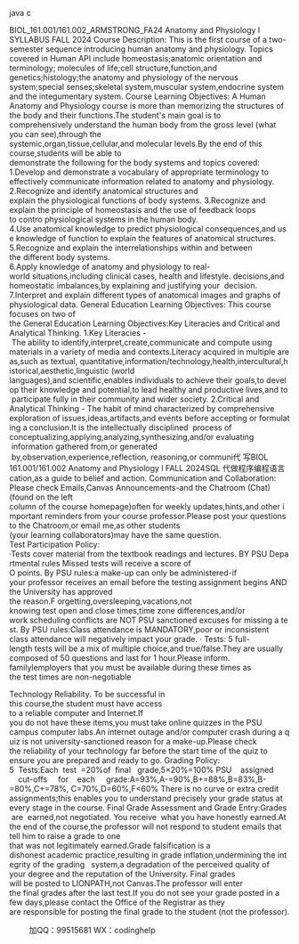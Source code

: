 java c

BIOL_161.001/161.002_ARMSTRONG_FA24
Anatomy and Physiology l
SYLLABUS
FALL 2024
Course Description:
This is the first course of a two-semester sequence introducing human anatomy and physiology.
Topics covered in Human API include homeostasis;anatomic orientation and terminology; molecules of life;cell structure,function,and genetics;histology;the anatomy and physiology of the nervous system;special senses;skeletal system,muscular system,endocrine system and the integumentary system.
Course Learning Objectives:
A Human Anatomy and Physiology course is more than memorizing the structures of the body and their functions.The student's main goal is to comprehensively understand the human body from the gross level (what you can see),through the systemic,organ,tissue,cellular,and molecular levels.By the end of this course,students will be able to demonstrate the following for the body systems and topics covered:
1.Develop and demonstrate a vocabulary of appropriate terminology to effectively communicate information related to anatomy and physiology.
2.Recognize and identify anatomical structures and explain the physiological functions of body systems.
3.Recognize and explain the principle of homeostasis and the use of feedback loops to contro physiological systems in the human body.
4.Use anatomical knowledge to predict physiological consequences,and use knowledge of function to explain the features of anatomical structures.
5.Recognize and explain the interrelationships within and between the different body systems.
6.Apply knowledge of anatomy and physiology to real-world situations,including clinical cases, health and lifestyle. decisions,and homeostatic imbalances,by explaining and justifying your  decision.
7.Interpret and explain different types of anatomical images and graphs of physiological data.
General Education Learning Objectives:
This course focuses on two of the General Education Learning Objectives:Key Literacies and Critical and Analytical Thinking.
1.Key Literacies - The ability to identify,interpret,create,communicate and compute using
materials in a variety of media and contexts.Literacy acquired in multiple areas,such as textual, quantitative,information/technology,health,intercultural,historical,aesthetic,linguistic (world languages),and scientific,enables individuals to achieve their goals,to develop their knowledge and potential,to lead healthy and productive lives,and to participate fully in their community and wider society.
2.Critical and Analytical Thinking - The habit of mind characterized by comprehensive exploration of issues,ideas,artifacts,and events before accepting or formulating a conclusion.It is the intellectually disciplined  process of conceptualizing,applying,analyzing,synthesizing,and/or evaluating  information gathered from,or generated  by,observation,experience,reflection, reasoning,or communi代 写BIOL 161.001/161.002 Anatomy and Physiology l FALL 2024SQL
代做程序编程语言cation,as a guide to belief and action.
Communication and Collaboration:
Please check Emails,Canvas Announcements-and the Chatroom (Chat)(found on the left column of the course homepage)often for weekly updates,hints,and other important reminders from your course professor.Please post your questions to the Chatroom,or email me,as other students (your learning collaborators)may have the same question.
Test Participation Policy:
·Tests cover material from the textbook readings and lectures. BY PSU Departmental rules
Missed tests will receive a score of O points. By PSU rules:a make-up can only be administered-if your professor receives an email before the testing assignment begins AND the University has approved the reason.F orgetting,oversleeping,vacations,not knowing test open and close times,time zone differences,and/or work scheduling conflicts are NOT PSU sanctioned excuses for missing a test. By PSU rules:Class attendance is MANDATORY,poor or inconsistent class attendance will negatively impact your grade.
· Tests: 5 full-length tests will be a mix of multiple choice,and true/false.They are usually
composed of 50 questions and last for 1 hour.Please inform. familylemployers that you must be available during these times as the test times are non-negotiable


Technology Reliability. To be successful in this course,the student must have access to a reliable computer and Internet.If you do not have these items,you must take online quizzes in the PSU campus computer labs.An internet outage and/or computer crash during a quiz is not university-sanctioned reason for a make-up.Please check the reliability of your technology far before the start time of the quiz to ensure you are prepared and ready to go.
Grading Policy:
5  Tests:Each  test  =20%of  final   grade,5×20%=100%
PSU    assigned     cut-offs     for    each     grade:A=93%,A-=90%,B+=88%,B=83%,B-=80%,C+=78%,
C=70%,D=60%,F<60%
There is no curve or extra credit assignments;this enables you to understand precisely your grade status at every stage in the course.
Final Grade Assessment and Grade Entry:Grades  are  earned,not negotiated. You receive  what you have honestly earned.At the end of the course,the professor will not respond to student emails that tell him to raise a grade to one that was not legitimately earned.Grade falsification is a dishonest academic practice,resulting in grade inflation,undermining the integrity of the grading   system,a degradation of the perceived quality of your degree and the reputation of the University.
Final grades will be posted to LIONPATH,not Canvas.The professor will enter the final grades after the last test.If you do not see your grade posted in a few days,please contact the Office of the Registrar as they are responsible for posting the final grade to the student (not the professor).







         
加QQ：99515681  WX：codinghelp
